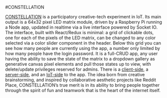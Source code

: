 #CONSTELLATION

[CONSTELLATION](https://constellation.fun) is a participatory creative-tech experiment in IoT. Its main output is a 64x32 pixel LED matrix module, driven by a Raspberry Pi running a Node app, updated in realtime via a live interface powered by Socket IO. The interface, built with React/Redux is minimal: a grid of clickable dots, one for each of the pixels of the LED matrix, can be changed to any color selected via a color slider component in the header. Below this grid you can see how many people are currently using the app, a number only limited by how many people have the login password. It is a full-CRUD app, any user having the ability to save the state of the matrix to a dropdown gallery as generative canvas pixel elements and pull those states up to view, with delete/update privileges reserved for admins. There is a [client-side](https://github.com/LIGHT-TRIBE/client), a [server-side](https://github.com/LIGHT-TRIBE/server), and an [IoT-side](https://github.com/LIGHT-TRIBE/server) to the app. The idea born from creative brainstorming, and inspired by collaborative aesthetic projects like Reddit Place, CONSTELLATION’s true merit is in its ability to bring people together through the spirit of fun and teamwork that is the heart of the internet itself. 
